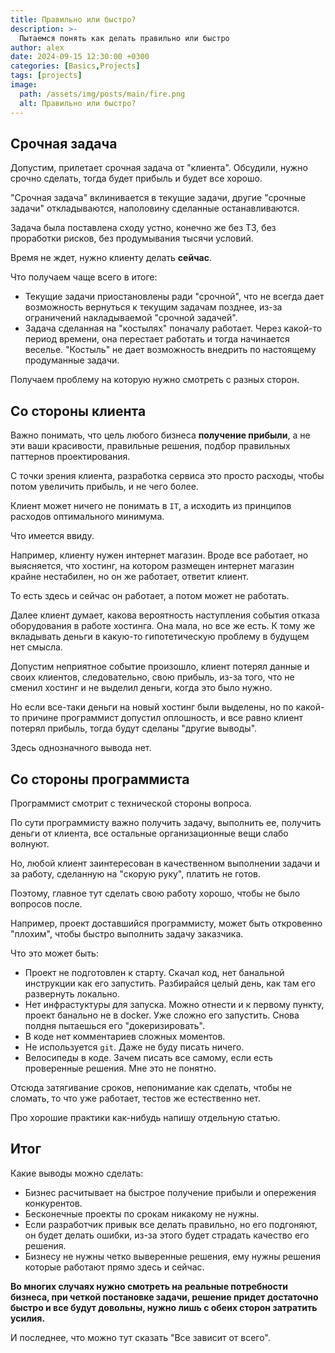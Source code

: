 ```yaml
---
title: Правильно или быстро?
description: >-
  Пытаемся понять как делать правильно или быстро
author: alex
date: 2024-09-15 12:30:00 +0300
categories: [Basics,Projects]
tags: [projects]
image:
  path: /assets/img/posts/main/fire.png
  alt: Правильно или быстро?
---
```


## Срочная задача

Допустим, прилетает срочная задача от "клиента". Обсудили, нужно срочно сделать, тогда будет прибыль и будет все хорошо.

"Срочная задача" вклинивается в текущие задачи, другие "срочные задачи" откладываются, наполовину сделанные останавливаются.

Задача была поставлена сходу устно, конечно же без ТЗ, без проработки рисков, без продумывания тысячи условий.

Время не ждет, нужно клиенту делать **сейчас**. 

Что получаем чаще всего в итоге:

- Текущие задачи приостановлены ради "срочной", что не всегда дает возможность вернуться к текущим задачам позднее, из-за ограничений накладываемой "срочной задачей".
- Задача сделанная на "костылях" поначалу работает. Через какой-то период времени, она перестает работать и тогда начинается веселье. "Костыль" не дает возможность внедрить по настоящему продуманные задачи.

Получаем проблему на которую нужно смотреть с разных сторон.

## Со стороны клиента

Важно понимать, что цель любого бизнеса **получение прибыли**, а не эти ваши красивости, правильные решения, подбор правильных паттернов проектирования.

С точки зрения клиента, разработка сервиса это просто расходы, чтобы потом увеличить прибыль, и не чего более.

Клиент может ничего не понимать в `IT`, а исходить из принципов расходов оптимального минимума. 

Что имеется ввиду.

Например, клиенту нужен интернет магазин. Вроде все работает, но выясняется, что хостинг, на котором размещен интернет магазин крайне нестабилен, но он же работает, ответит клиент.

То есть здесь и сейчас он работает, а потом может не работать.

Далее клиент думает, какова вероятность наступления события отказа оборудования в работе хостинга. Она мала, но все же есть. К тому же вкладывать деньги в какую-то гипотетическую проблему в будущем нет смысла.

Допустим неприятное событие произошло, клиент потерял данные и своих клиентов, следовательно, свою прибыль, из-за того, что не сменил хостинг и не выделил деньги, когда это было нужно.

Но если все-таки деньги на новый хостинг были выделены, но по какой-то причине программист допустил оплошность, и все равно клиент потерял прибыль, тогда будут сделаны "другие выводы".

Здесь однозначного вывода нет.

## Со стороны программиста

Программист смотрит с технической стороны вопроса.

По сути программисту важно получить задачу, выполнить ее, получить деньги от клиента, все остальные организационные вещи слабо волнуют.

Но, любой клиент заинтересован в качественном выполнении задачи и за работу, сделанную на "скорую руку", платить не готов.
 
Поэтому, главное тут сделать свою работу хорошо, чтобы не было вопросов после.

Например, проект доставшийся программисту, может быть откровенно "плохим", чтобы быстро выполнить задачу заказчика.

Что это может быть:

- Проект не подготовлен к старту. Скачал код, нет банальной инструкции как его запустить. Разбирайся целый день, как там его развернуть локально.
- Нет инфрастуктуры для запуска. Можно отнести и к первому пункту, проект банально не в docker. Уже сложно его запустить. Снова полдня пытаешься его "докеризировать".
- В коде нет комментариев сложных моментов.
- Не используется `git`. Даже не буду писать ничего.
- Велосипеды в коде. Зачем писать все самому, если есть проверенные решения. Мне это не понятно.

Отсюда затягивание сроков, непонимание как сделать, чтобы не сломать, то что уже работает, тестов же естественно нет.

Про хорошие практики как-нибудь напишу отдельную статью.

## Итог
 
Какие выводы можно сделать:

- Бизнес расчитывает на быстрое получение прибыли и опережения конкурентов.
- Бесконечные проекты по срокам никакому не нужны.
- Если разработчик привык все делать правильно, но его подгоняют, он будет делать ошибки, из-за этого будет страдать качество его решения.
- Бизнесу не нужны четко выверенные решения, ему нужны решения которые работают прямо здесь и сейчас.

**Во многих случаях нужно смотреть на реальные потребности бизнеса, при четкой постановке задачи, решение придет достаточно быстро и все будут довольны, нужно лишь с обеих сторон затратить усилия.**

И последнее, что можно тут сказать "Все зависит от всего".
